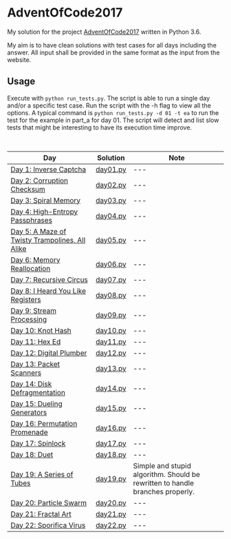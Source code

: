 # AdventOfCode2017
My solution for the project [AdventOfCode2017](http://adventofcode.com/) written in Python 3.6.

My aim is to have clean solutions with test cases for all days including the answer. All input shall be provided in the same format as the input from the website.

## Usage
Execute with `python run_tests.py`. The script is able to run a single day and/or a specific test case. Run the script with the -h flag to view all the options. A typical command is `python run_tests.py -d 01 -t ea` to run the test for the example in part_a for day 01. The script will detect and list slow tests that might be interesting to have its execution time improve.

&nbsp;

| Day | Solution | Note |
|-----|----------|------|
|[Day 1: Inverse Captcha](http://adventofcode.com/2017/day/1) | [day01.py](days/day01.py) | --- |
|[Day 2: Corruption Checksum](http://adventofcode.com/2017/day/2) | [day02.py](days/day02.py) | --- |
|[Day 3: Spiral Memory](http://adventofcode.com/2017/day/3) | [day03.py](days/day03.py) | --- |
|[Day 4: High-Entropy Passphrases](http://adventofcode.com/2017/day/4) | [day04.py](days/day04.py) | --- |
|[Day 5: A Maze of Twisty Trampolines, All Alike](http://adventofcode.com/2017/day/5) | [day05.py](days/day05.py) | --- |
|[Day 6: Memory Reallocation](http://adventofcode.com/2017/day/6)   | [day06.py](days/day06.py) | --- |
|[Day 7: Recursive Circus](http://adventofcode.com/2017/day/7)   | [day07.py](days/day07.py) | --- |
|[Day 8: I Heard You Like Registers](http://adventofcode.com/2017/day/8)   | [day08.py](days/day08.py) | --- |
|[Day 9: Stream Processing](http://adventofcode.com/2017/day/9)   | [day09.py](days/day09.py) | --- |
|[Day 10: Knot Hash](http://adventofcode.com/2017/day/10) | [day10.py](days/day10.py) | --- |
|[Day 11: Hex Ed](http://adventofcode.com/2017/day/11) | [day11.py](days/day11.py) | --- |
|[Day 12: Digital Plumber](http://adventofcode.com/2017/day/12) | [day12.py](days/day12.py) | --- |
|[Day 13: Packet Scanners](http://adventofcode.com/2017/day/13) | [day13.py](days/day13.py) | --- |
|[Day 14: Disk Defragmentation](http://adventofcode.com/2017/day/14) | [day14.py](days/day14.py) | --- |
|[Day 15: Dueling Generators](http://adventofcode.com/2017/day/15) | [day15.py](days/day15.py) | --- |
|[Day 16: Permutation Promenade](http://adventofcode.com/2017/day/16) | [day16.py](days/day16.py) | --- |
|[Day 17: Spinlock](http://adventofcode.com/2017/day/17) | [day17.py](days/day17.py) | --- |
|[Day 18: Duet](http://adventofcode.com/2017/day/18) | [day18.py](days/day18.py) | --- |
|[Day 19: A Series of Tubes](http://adventofcode.com/2017/day/19) | [day19.py](days/day19.py) | Simple and stupid algorithm. Should be rewritten to handle branches properly. |
|[Day 20: Particle Swarm](http://adventofcode.com/2017/day/20) | [day20.py](days/day20.py) | --- |
|[Day 21: Fractal Art](http://adventofcode.com/2017/day/21) | [day21.py](days/day21.py) | --- |
|[Day 22: Sporifica Virus](http://adventofcode.com/2017/day/22) | [day22.py](days/day22.py) | --- |
